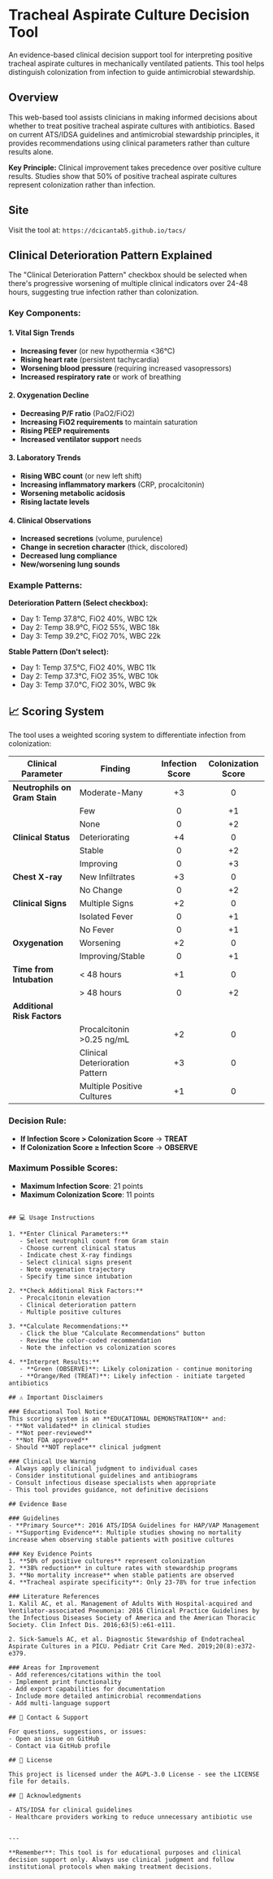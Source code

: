 # Tracheal Aspirate Culture Decision Tool

An evidence-based clinical decision support tool for interpreting positive tracheal aspirate cultures in mechanically ventilated patients. This tool helps distinguish colonization from infection to guide antimicrobial stewardship.

## Overview

This web-based tool assists clinicians in making informed decisions about whether to treat positive tracheal aspirate cultures with antibiotics. Based on current ATS/IDSA guidelines and antimicrobial stewardship principles, it provides recommendations using clinical parameters rather than culture results alone.

**Key Principle:** Clinical improvement takes precedence over positive culture results. Studies show that 50% of positive tracheal aspirate cultures represent colonization rather than infection.

## Site

Visit the tool at: `https://dcicantab5.github.io/tacs/`

## Clinical Deterioration Pattern Explained

The "Clinical Deterioration Pattern" checkbox should be selected when there's progressive worsening of multiple clinical indicators over 24-48 hours, suggesting true infection rather than colonization.

### Key Components:

#### 1. **Vital Sign Trends**
- **Increasing fever** (or new hypothermia <36°C)
- **Rising heart rate** (persistent tachycardia)
- **Worsening blood pressure** (requiring increased vasopressors)
- **Increased respiratory rate** or work of breathing

#### 2. **Oxygenation Decline**
- **Decreasing P/F ratio** (PaO2/FiO2)
- **Increasing FiO2 requirements** to maintain saturation
- **Rising PEEP requirements**
- **Increased ventilator support** needs

#### 3. **Laboratory Trends**
- **Rising WBC count** (or new left shift)
- **Increasing inflammatory markers** (CRP, procalcitonin)
- **Worsening metabolic acidosis**
- **Rising lactate levels**

#### 4. **Clinical Observations**
- **Increased secretions** (volume, purulence)
- **Change in secretion character** (thick, discolored)
- **Decreased lung compliance**
- **New/worsening lung sounds**

### Example Patterns:

**Deterioration Pattern (Select checkbox):**
- Day 1: Temp 37.8°C, FiO2 40%, WBC 12k
- Day 2: Temp 38.9°C, FiO2 55%, WBC 18k
- Day 3: Temp 39.2°C, FiO2 70%, WBC 22k

**Stable Pattern (Don't select):**
- Day 1: Temp 37.5°C, FiO2 40%, WBC 11k
- Day 2: Temp 37.3°C, FiO2 35%, WBC 10k
- Day 3: Temp 37.0°C, FiO2 30%, WBC 9k

## 📈 Scoring System

The tool uses a weighted scoring system to differentiate infection from colonization:

| **Clinical Parameter** | **Finding** | **Infection Score** | **Colonization Score** |
|---|---|:---:|:---:|
| **Neutrophils on Gram Stain** | Moderate-Many | +3 | 0 |
| | Few | 0 | +1 |
| | None | 0 | +2 |
| **Clinical Status** | Deteriorating | +4 | 0 |
| | Stable | 0 | +2 |
| | Improving | 0 | +3 |
| **Chest X-ray** | New Infiltrates | +3 | 0 |
| | No Change | 0 | +2 |
| **Clinical Signs** | Multiple Signs | +2 | 0 |
| | Isolated Fever | 0 | +1 |
| | No Fever | 0 | +1 |
| **Oxygenation** | Worsening | +2 | 0 |
| | Improving/Stable | 0 | +1 |
| **Time from Intubation** | < 48 hours | +1 | 0 |
| | > 48 hours | 0 | +2 |
| **Additional Risk Factors** | | | |
| | Procalcitonin >0.25 ng/mL | +2 | 0 |
| | Clinical Deterioration Pattern | +3 | 0 |
| | Multiple Positive Cultures | +1 | 0 |

### Decision Rule:
- **If Infection Score > Colonization Score** → **TREAT**
- **If Colonization Score ≥ Infection Score** → **OBSERVE**

### Maximum Possible Scores:
- **Maximum Infection Score**: 21 points
- **Maximum Colonization Score**: 11 points

```

## 💻 Usage Instructions

1. **Enter Clinical Parameters:**
   - Select neutrophil count from Gram stain
   - Choose current clinical status
   - Indicate chest X-ray findings
   - Select clinical signs present
   - Note oxygenation trajectory
   - Specify time since intubation

2. **Check Additional Risk Factors:**
   - Procalcitonin elevation
   - Clinical deterioration pattern
   - Multiple positive cultures

3. **Calculate Recommendations:**
   - Click the blue "Calculate Recommendations" button
   - Review the color-coded recommendation
   - Note the infection vs colonization scores

4. **Interpret Results:**
   - **Green (OBSERVE)**: Likely colonization - continue monitoring
   - **Orange/Red (TREAT)**: Likely infection - initiate targeted antibiotics

## ⚠️ Important Disclaimers

### Educational Tool Notice
This scoring system is an **EDUCATIONAL DEMONSTRATION** and:
- **Not validated** in clinical studies
- **Not peer-reviewed**
- **Not FDA approved**
- Should **NOT replace** clinical judgment

### Clinical Use Warning
- Always apply clinical judgment to individual cases
- Consider institutional guidelines and antibiograms
- Consult infectious disease specialists when appropriate
- This tool provides guidance, not definitive decisions

## Evidence Base

### Guidelines
- **Primary Source**: 2016 ATS/IDSA Guidelines for HAP/VAP Management
- **Supporting Evidence**: Multiple studies showing no mortality increase when observing stable patients with positive cultures

### Key Evidence Points
1. **50% of positive cultures** represent colonization
2. **38% reduction** in culture rates with stewardship programs
3. **No mortality increase** when stable patients are observed
4. **Tracheal aspirate specificity**: Only 23-78% for true infection

### Literature References
1. Kalil AC, et al. Management of Adults With Hospital-acquired and Ventilator-associated Pneumonia: 2016 Clinical Practice Guidelines by the Infectious Diseases Society of America and the American Thoracic Society. Clin Infect Dis. 2016;63(5):e61-e111.

2. Sick-Samuels AC, et al. Diagnostic Stewardship of Endotracheal Aspirate Cultures in a PICU. Pediatr Crit Care Med. 2019;20(8):e372-e379.

### Areas for Improvement
- Add references/citations within the tool
- Implement print functionality
- Add export capabilities for documentation
- Include more detailed antimicrobial recommendations
- Add multi-language support

## 📧 Contact & Support

For questions, suggestions, or issues:
- Open an issue on GitHub
- Contact via GitHub profile

## 📄 License

This project is licensed under the AGPL-3.0 License - see the LICENSE file for details.

## 🙏 Acknowledgments

- ATS/IDSA for clinical guidelines
- Healthcare providers working to reduce unnecessary antibiotic use


---

**Remember**: This tool is for educational purposes and clinical decision support only. Always use clinical judgment and follow institutional protocols when making treatment decisions.
